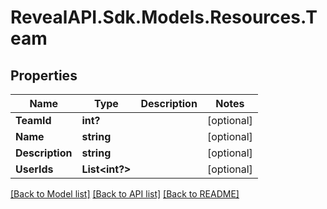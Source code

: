 # RevealAPI.Sdk.Models.Resources.Team
## Properties

Name | Type | Description | Notes
------------ | ------------- | ------------- | -------------
**TeamId** | **int?** |  | [optional] 
**Name** | **string** |  | [optional] 
**Description** | **string** |  | [optional] 
**UserIds** | **List&lt;int?&gt;** |  | [optional] 

[[Back to Model list]](../README.md#documentation-for-models) [[Back to API list]](../README.md#documentation-for-api-endpoints) [[Back to README]](../README.md)

